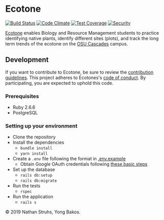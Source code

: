 # Ecotone

[![Build Status](https://travis-ci.org/osu-cascades/ecotone-web.svg?branch=master)](https://travis-ci.org/osu-cascades/ecotone-web)
[![Code Climate](https://codeclimate.com/github/osu-cascades/ecotone-web/badges/gpa.svg)](https://codeclimate.com/github/osu-cascades/ecotone-web)
[![Test Coverage](https://codeclimate.com/github/osu-cascades/ecotone-web/badges/coverage.svg)](https://codeclimate.com/github/osu-cascades/ecotone-web/coverage)
[![Security](https://hakiri.io/github/osu-cascades/ecotone-web/master.svg)](https://hakiri.io/github/osu-cascades/ecotone-web/master)

[Ecotone](https://osu-ecotone.herokuapp.com/) enables Biology and Resource Management students to practice identifying native plants, identify different sites (plots), and track the long term trends of the ecotone on the [OSU Cascades](http://osucascades.edu) campus.

## Development
If you want to contribute to Ecotone, be sure to review the [contribution guidelines](https://github.com/osu-cascades/ecotone-web/blob/899030573a4a79cb30bf1e87bf31b0ba6e11fc78/CONTRIBUTING.md). This project adheres to Ecotones's [code of conduct](https://github.com/osu-cascades/ecotone-web/blob/899030573a4a79cb30bf1e87bf31b0ba6e11fc78/CODE_OF_CONDUCT.md). By participating, you are expected to uphold this code.

### Prerequisites
* Ruby 2.6.6
* PostgreSQL

### Setting up your environment
* Clone the repository
* Install the dependencies
    * `bundle install`
    * `yarn install`
* Create a `.env` file following the format in [.env.example](./.env.example)
    * Obtain Google OAuth credentials following [these basic steps](https://developers.google.com/identity/protocols/OAuth2#basicsteps)
* Set up the database
    * `rails db:setup`
    * `rails db:migrate`
* Run the tests
    * `rspec`
* Run the application
    * `rails s`

© 2019 Nathan Struhs, Yong Bakos.
